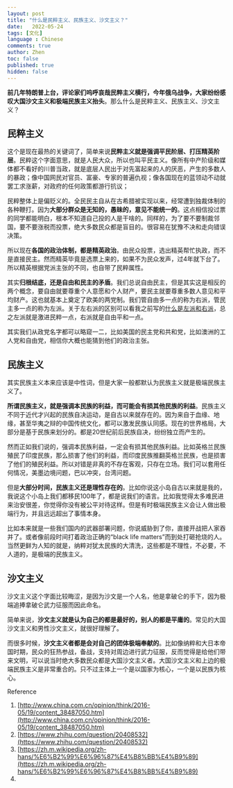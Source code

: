 ```yaml
---
layout: post
title: "什么是民粹主义、民族主义、沙文主义？"
date:   2022-05-24
tags: [文化]
language : Chinese
comments: true
author: Zhen
toc: false
published: true
hidden: false
---
```

**前几年特朗普上台，评论家们呜呼哀哉民粹主义横行，今年俄乌战争，大家纷纷感叹大国沙文主义和极端民族主义抬头**。那么什么是民粹主义、民族主义、沙文主义？

## 民粹主义

这个是现在最热的关键词了，简单来说**民粹主义就是强调平民阶层、打压精英阶层**。民粹这个字面意思，就是人民大众，所以也叫平民主义。像所有中产阶级和媒体都不看好的川普当政，就是底层人民出于对先富起来的人的厌恶，产生的多数人的暴政；像中国网民对官员、富豪、专家的普遍仇视；像各国现在的蓝领动不动就罢工求涨薪，对政府的任何政策都游行抗议；

民粹整体上是偏贬义的。全民民主自从在古希腊被实现以来，经常遭到独裁体制的各种鞭打。因为**大部分群众是无知的，愚昧的，意见不能统一的**。这点相信投过票的同学都能明白，根本不知道自己投的人是干啥的。同样的，为了要不要制裁邻国，要不要涨税而投票，绝大多数民众都是盲目的。很容易在犹豫不决和走向错误决策。

所以现在**各国的政治体制，都是精英政治**。由民众投票，选出精英帮忙执政，而不是直接民主。然而精英毕竟是选票上来的，如果不为民众发声，过4年就下台了。所以精英根据党派主张的不同，也自带了民粹属性。

其实**归根结底，还是自由和民主的矛盾**。我们总说自由民主，但是其实这是相反的两个概念，要自由就要尊重个人意愿和个人财产，要民主就要尊重多数人意见和平均财产。这也就基本上奠定了欧美的两党制。我们管自由多一点的称为右派，管民主多一点的称为左派。关于左右派的区别可以看我之前写的[什么是左派和右派](/什么是左派和右派)，总之左派就是激进民粹一点，右派就是自由平和一点。

其实我们从政党名字都可以略窥一二，比如美国的民主党和共和党，比如澳洲的工人党和自由党，相信你大概也能猜到他们的政治主张。

## 民族主义
其实民族主义本来应该是中性词，但是大家一般都默认为民族主义就是极端民族主义了。

**所谓民族主义，就是强调本民族的利益，而可能会有损其他民族的利益**。民族主义不同于近代才兴起的民族自决运动，是自古以来就存在的。因为来自于血缘、地缘，甚至华夷之辩的中国传统文化，都可以激发民族认同感。现在的世界格局，大部分是基于民族来划分的。都是20世纪前后民族自决，纷纷独立而产生的。

然而正如我们说的，强调本民族利益，一定会有损其他民族利益。比如英格兰民族殖民了印度民族，那么损害了他们的利益，而印度民族推翻英格兰民族，也是损害了他们的殖民利益。所以对错是非真的不存在客观，只存在立场。我们可以套用任何情况，美墨边境问题，巴以冲突，台湾问题。

但是**大部分时间，民族主义还是理性存在的**。比如你说这小岛自古以来就是我的，我说这个小岛上我们都移民100年了，都是说我们的语言。比如我觉得太多难民进来治安很差，你觉得你没有被公平对待这样。但是有时极端民族主义会让人做出极端行为，并且远远超出了事情本身。

比如本来就是一些我们国内的武器部署问题，你说威胁到了你，直接开战把人家吞并了。或者像前段时间打着政治正确的“black life matters”而到处打砸抢烧的人。当然更鲜为人知的就是，纳粹对犹太民族的大清洗，这些都是不理性，不必要，不人道的，是极端的民族主义。

## 沙文主义
沙文主义这个字面比较晦涩，是因为沙文是一个人名，他是拿破仑的手下，因为极端追捧拿破仑武力征服而因此命名。

简单来说，**沙文主义就是认为自己的都是最好的，别人的都是平庸的**。常见的大国沙文主义和男性沙文主义，就很好理解了。

而很多时候，**沙文主义者都是会对自己的团体极端奉献的**。比如像纳粹和大日本帝国时期，民众的狂热参战，备战，支持对周边进行武力征服，反而觉得是给他们带来文明，可以说当时绝大多数民众都是大国沙文主义者。大国沙文主义和上边的极端民族主义是非常重合的。只不过主体上一个是以国家为核心，一个是以民族为核心。
 

Reference
 1. [http://www.china.com.cn/opinion/think/2016-05/19/content_38487050.htm](http://www.china.com.cn/opinion/think/2016-05/19/content_38487050.htm)
 2. [https://www.zhihu.com/question/20408532](https://www.zhihu.com/question/20408532)
 3. [https://zh.m.wikipedia.org/zh-hans/%E6%B2%99%E6%96%87%E4%B8%BB%E4%B9%89](https://zh.m.wikipedia.org/zh-hans/%E6%B2%99%E6%96%87%E4%B8%BB%E4%B9%89)
 4. 
<!--stackedit_data:
eyJoaXN0b3J5IjpbLTE5MDk4Nzg5NjcsLTIyNzY0MjM1OCw5OD
Q1MzU5NzUsMTUzMDM4NzkyMSw4NDQ3NzYwNzNdfQ==
-->